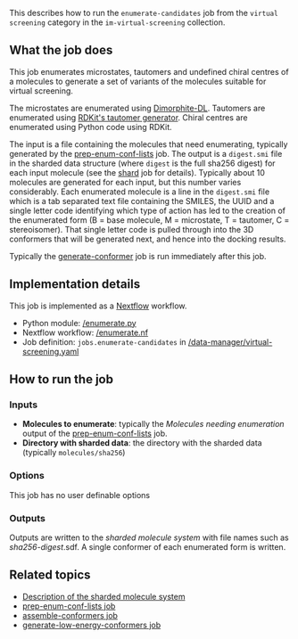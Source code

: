 This describes how to run the `enumerate-candidates` job from the `virtual screening` category in the `im-virtual-screening` collection.

## What the job does
This job enumerates microstates, tautomers and undefined chiral centres of a molecules to generate a set of variants of the molecules suitable for virtual screening.

The microstates are enumerated using [Dimorphite-DL](https://durrantlab.pitt.edu/dimorphite-dl/).
Tautomers are enumerated using [RDKit's tautomer generator](http://rdkit.org/docs/source/rdkit.Chem.MolStandardize.rdMolStandardize.html?highlight=tautomerenumerator#rdkit.Chem.MolStandardize.rdMolStandardize.TautomerEnumerator).
Chiral centres are enumerated using Python code using RDKit.

The input is a file containing the molecules that need enumerating, typically generated by the [prep-enum-conf-lists](prep-enum-conf-lists.md)
job. The output is a `digest.smi` file in the sharded data structure (where `digest` is the full sha256 digest) for each 
input molecule (see the [shard](shard.md) job for details). Typically about 10 molecules are generated for each input, 
but this number varies considerably. Each enumerated molecule is a line in the `digest.smi` file which is a tab separated 
text file containing the SMILES, the UUID and a single letter code identifying which type of action has led to the creation 
of the enumerated form (B = base molecule, M = microstate, T = tautomer, C = stereoisomer).
That single letter code is pulled through into the 3D conformers that will be generated next, and hence into the docking results.

Typically the [generate-conformer](generate-conformer.md) job is run immediately after this job.

## Implementation details

This job is implemented as a [Nextflow](https://www.nextflow.io/) workflow.

* Python module: [/enumerate.py]()
* Nextflow workflow: [/enumerate.nf]()
* Job definition: `jobs.enumerate-candidates` in [/data-manager/virtual-screening.yaml]()

## How to run the job

### Inputs

* **Molecules to enumerate**:  typically the  *Molecules needing enumeration* output of the 
[prep-enum-conf-lists](prep-enum-conf-lists.md) job.
* **Directory with sharded data**: the directory with the sharded data (typically `molecules/sha256`)

### Options
This job has no user definable options

### Outputs

Outputs are written to the *sharded molecule system* with file names such as *sha256-digest*.sdf.
A single conformer of each enumerated form is written.

## Related topics

* [Description of the sharded molecule system](https://discourse.squonk.it/t/the-sharded-molecule-system/88)
* [prep-enum-conf-lists job](prep-enum-conf-lists.md)
* [assemble-conformers job](assemble-conformers.md)
* [generate-low-energy-conformers job](generate-low-energy-conformers.md)